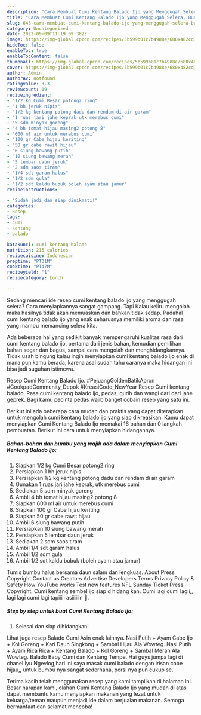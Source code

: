 ```yaml
---
description: "Cara Membuat Cumi Kentang Balado Ijo yang Menggugah Selera, Buat Buka Puasa}"
title: "Cara Membuat Cumi Kentang Balado Ijo yang Menggugah Selera, Buat Buka Puasa}"
slug: 643-cara-membuat-cumi-kentang-balado-ijo-yang-menggugah-selera-buat-buka-puasa
category: Uncategorized
date: 2022-09-09T11:19:09.382Z
image: https://img-global.cpcdn.com/recipes/5b599b01c7b4988e/680x482cq70/cumi-kentang-balado-ijo-foto-resep-utama.jpg
hideToc: false
enableToc: true
enableTocContent: false
thumbnail: https://img-global.cpcdn.com/recipes/5b599b01c7b4988e/680x482cq70/cumi-kentang-balado-ijo-foto-resep-utama.jpg
cover: https://img-global.cpcdn.com/recipes/5b599b01c7b4988e/680x482cq70/cumi-kentang-balado-ijo-foto-resep-utama.jpg
author: Admin
authorAv: notfound
ratingvalue: 3.3
reviewcount: 19
recipeingredient:
- "1/2 kg Cumi Besar potong2 ring"
- "1 bh jeruk nipis"
- "1/2 kg kentang potong dadu dan rendam di air garam"
- "1 ruas jari jahe keprak utk merebus cumi"
- "5 sdm minyak goreng"
- "4 bh tomat hijau masing2 potong 8"
- "600 ml air untuk merebus cumi"
- "100 gr Cabe hijau keriting"
- "50 gr cabe rawit hijau"
- "6 siung bawang putih"
- "10 siung bawang merah"
- "5 lembar daun jeruk"
- "2 sdm saos tiram"
- "1/4 sdt garam halus"
- "1/2 sdm gula"
- "1/2 sdt kaldu bubuk boleh ayam atau jamur"
recipeinstructions:

- "Sudah jadi dan siap dinikmati!"
categories:
- Resep
tags:
- cumi
- kentang
- balado

katakunci: cumi kentang balado 
nutrition: 215 calories
recipecuisine: Indonesian
preptime: "PT31M"
cooktime: "PT47M"
recipeyield: "1"
recipecategory: Lunch

---
```



Sedang mencari ide resep cumi kentang balado ijo yang menggugah selera? Cara menyiapkannya sangat gampang. Tapi Kalau keliru mengolah maka hasilnya tidak akan memuaskan dan bahkan tidak sedap. Padahal cumi kentang balado ijo yang enak seharusnya memiliki aroma dan rasa yang mampu memancing selera kita.


Ada beberapa hal yang sedikit banyak mempengaruhi kualitas rasa dari cumi kentang balado ijo, pertama dari jenis bahan, kemudian pemilihan bahan segar dan bagus, sampai cara mengolah dan menghidangkannya. Tidak usah bingung kalau ingin menyiapkan cumi kentang balado ijo enak di mana pun kamu berada, karena asal sudah tahu caranya maka hidangan ini bisa jadi suguhan istimewa.

Resep Cumi Kentang Balado Ijo. #PejuangGoldenBatikApron #CookpadCommunity_Depok #KreasiCode_NewYear Resep Cumi kentang balado. Rasa cumi kentang balado ijo, pedas, gurih dan wangi dari dari jahe geprek. Bagi kamu pecinta pedas wajib banget cobain resep yang satu ini.


Berikut ini ada beberapa cara mudah dan praktis yang dapat diterapkan untuk mengolah cumi kentang balado ijo yang siap dikreasikan. Kamu dapat menyiapkan Cumi Kentang Balado Ijo memakai 16 bahan dan 0 langkah pembuatan. Berikut ini cara untuk menyiapkan hidangannya.

<!--inarticleads1-->

##### Bahan-bahan dan bumbu yang wajib ada dalam menyiapkan Cumi Kentang Balado Ijo:

1. Siapkan 1/2 kg Cumi Besar potong2 ring
1. Persiapkan 1 bh jeruk nipis
1. Persiapkan 1/2 kg kentang potong dadu dan rendam di air garam
1. Gunakan 1 ruas jari jahe keprak, utk merebus cumi
1. Sediakan 5 sdm minyak goreng
1. Ambil 4 bh tomat hijau masing2 potong 8
1. Siapkan 600 ml air untuk merebus cumi
1. Siapkan 100 gr Cabe hijau keriting
1. Siapkan 50 gr cabe rawit hijau
1. Ambil 6 siung bawang putih
1. Persiapkan 10 siung bawang merah
1. Persiapkan 5 lembar daun jeruk
1. Sediakan 2 sdm saos tiram
1. Ambil 1/4 sdt garam halus
1. Ambil 1/2 sdm gula
1. Ambil 1/2 sdt kaldu bubuk (boleh ayam atau jamur)


Tumis bumbu halus bersama daun salam dan lengkuas. About Press Copyright Contact us Creators Advertise Developers Terms Privacy Policy &amp; Safety How YouTube works Test new features NFL Sunday Ticket Press Copyright. Cumi kentang sembel ijo siap d hidang kan. Cumi lagi cumi lagii,, lagi lagi cumi lagi tapiiiii asiiiiiin 🤣. 

<!--inarticleads2-->

##### Step by step untuk buat Cumi Kentang Balado Ijo:


1. Selesai dan siap dihidangkan!

Lihat juga resep Balado Cumi Asin enak lainnya. Nasi Putih + Ayam Cabe Ijo + Kol Goreng + Kari Daun Singkong + Sambal Hijau Ala Wowteg. Nasi Putih + Ayam Rica Rica + Kentang Balado + Kol Goreng + Sambal Merah Ala Wowteg. Balado Baby Cumi dan Kentang Tempe. Hai guys jumpa lagi di chanel Iyu Ngevlog,hari ini saya masak cumi balado dengan irisan cabe hijau,, untuk bumbu nya sangat sederhana, porsi nya pun cukup se. 

Terima kasih telah menggunakan resep yang kami tampilkan di halaman ini. Besar harapan kami, olahan Cumi Kentang Balado Ijo yang mudah di atas dapat membantu kamu menyiapkan makanan yang lezat untuk keluarga/teman maupun menjadi ide dalam berjualan makanan. Semoga bermanfaat dan selamat mencoba!
